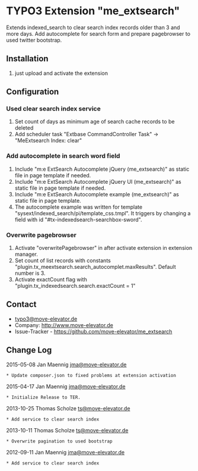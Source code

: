 # TYPO3 Extension "me_extsearch"

Extends indexed_search to clear search index records older than 3 and more days. Add autocomplete for search form and prepare pagebrowser to used twitter bootstrap.

## Installation

1. just upload and activate the extension 

## Configuration

### Used clear search index service

1. Set count of days as minimum age of search cache records to be deleted
2. Add scheduler task "Extbase CommandController Task" -> "MeExtsearch Index: clear"

### Add autocomplete in search word field

1. Include "m:e ExtSearch Autocomplete jQuery (me_extsearch)" as static file in page template if needed.
2. Include "m:e ExtSearch Autocomplete jQuery UI (me_extsearch)" as static file in page template if needed.
3. Include "m:e ExtSearch Autocomplete example (me_extsearch)" as static file in page template.
4. The autocomplete example was written for template "sysext/indexed_search/pi/template_css.tmpl". It triggers by changing a field with id "#tx-indexedsearch-searchbox-sword".

### Overwrite pagebrowser

1. Activate "overwritePagebrowser" in after activate extension in extension manager.
2. Set count of list records with constants "plugin.tx_meextsearch.search_autocomplet.maxResults". Default number is 3.
3. Activate exactCount flag with "plugin.tx_indexedsearch.search.exactCount = 1"

## Contact

* typo3@move-elevator.de
* Company: http://www.move-elevator.de
* Issue-Tracker - https://github.com/move-elevator/me_extsearch

## Change Log

2015-05-08  Jan Maennig  <jma@move-elevator.de>

	* Update composer.json to fixed problems at extension activation

2015-04-17 Jan Maennig <jma@move-elevator.de>

	* Initialize Release to TER.

2013-10-25 Thomas Scholze <ts@move-elevator.de>

	* Add service to clear search index 

2013-10-11 Thomas Scholze <ts@move-elevator.de>

	* Overwrite pagination to used bootstrap

2012-09-11 Jan Maennig <jma@move-elevator.de>

	* Add service to clear search index 